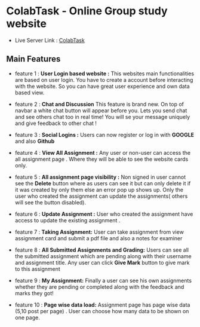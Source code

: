 # ColabTask - Online Group study website 

- Live Server Link :  [ColabTask](https://www.google.com) 


## Main Features

- feature 1 : **User Login based website :** This websites main functionalities are based on user login. You have to create a account before interacting with the website. So you can have great user experience and own data based view. 

- feature 2 : **Chat and Discussion** This feature is brand new. On top of navbar a white chat button will appear before you.  Lets you send chat and see others chat too in real time! You will se your message uniquely and give feedback to other chat !

- feature 3 : **Social Logins :** Users can now register or log in with **GOOGLE** and also **Github**

- feature 4 : **View All Assignment :** Any user or non-user can access the all assignment page . Where they will be able to see the website cards only.

- feature 5 : **All assignment page visibility :** Non signed in user cannot see the **Delete** button where as users can see it but can only delete it if it was created by only them else an error pop up shows up. Only the user who created the assignment can update the assignments( others will see the button disabled).

- feature 6 : **Update Assignment :** User who created the assignment have access to update the existing assignment .


- feature 7 : **Taking Assignment:** User can take assignment from view assignment card and submit a pdf file and also a notes for examiner

- feature 8 : **All Submitted Assignments and Grading:** Users can see all the submitted assignment which are pending  along with their username and assignment title. Any user can click **Give Mark** button to give mark to this assignment

- feature 9 : **My Assignment:**  Finally a user can see his own assignments whether they are pending or completed along with the feedback and marks they got!

- feature 10 : **Page wise data load:**  Assignment page has page wise data (5,10 post per page) . User can choose how many data to be shown on one page.

